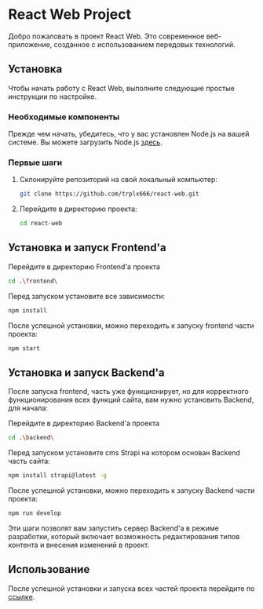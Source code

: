 # React Web Project

Добро пожаловать в проект React Web. Это современное веб-приложение, созданное с использованием передовых технологий.

## Установка

Чтобы начать работу с React Web, выполните следующие простые инструкции по настройке.

### Необходимые компоненты

Прежде чем начать, убедитесь, что у вас установлен Node.js на вашей системе. Вы можете загрузить Node.js [здесь](https://nodejs.org/).

### Первые шаги

1. Склонируйте репозиторий на свой локальный компьютер:

    ```bash
    git clone https://github.com/trplx666/react-web.git
    ```

2. Перейдите в директорию проекта:

    ```bash
    cd react-web
    ```

## Установка и запуск Frontend'а

Перейдите в директорию Frontend'а проекта

```bash
cd .\frontend\
```

Перед запуском установите все зависимости:
```bash
npm install
```

После успешной установки, можно переходить к запуску frontend части проекта:
```bash
npm start
```

## Установка и запуск Backend'а

После запуска frontend, часть уже функционирует, но для корректного функционирования всех функций сайта, вам нужно установить Backend, для начала:

Перейдите в директорию Backend'а проекта

```bash
cd .\backend\
```

Перед запуском установите cms Strapi на котором основан Backend часть сайта:
```bash
npm install strapi@latest -g
```

После успешной установки, можно переходить к запуску Backend части проекта:
```bash
npm run develop
```
Эти шаги позволят вам запустить сервер Backend'а в режиме разработки, который включает возможность редактирования типов контента и внесения изменений в проект.

## Использование

После успешной установки и запуска всех частей проекта перейдите по [ссылке](http://localhost:3000/).


